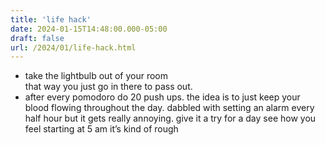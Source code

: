 ```yaml
---
title: 'life hack'
date: 2024-01-15T14:48:00.000-05:00
draft: false
url: /2024/01/life-hack.html
---
```


*   take the lightbulb out of your room  
    that way you just go in there to pass out.
*   after every pomodoro do 20 push ups. the idea is to just keep your blood flowing throughout the day. dabbled with setting an alarm every half hour but it gets really annoying. give it a try for a day see how you feel starting at 5 am it’s kind of rough